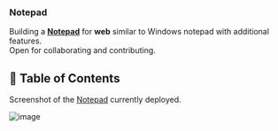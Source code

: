 ### Notepad

Building a [**Notepad**](https://rahif.me/Notepad) for **web** similar to Windows notepad with additional features.  
Open for collaborating and contributing.


<!-- prettier-ignore-start -->
<!-- START doctoc generated TOC please keep comment here to allow auto update -->
<!-- DON'T EDIT THIS SECTION, INSTEAD RE-RUN doctoc TO UPDATE -->
## 📝 Table of Contents


<!-- END doctoc generated TOC please keep comment here to allow auto update -->
<!-- prettier-ignore-end -->

Screenshot of the [Notepad](https://rahif.me/Notepad/) currently deployed.

![image](https://user-images.githubusercontent.com/53680255/147682911-06e0974e-f7aa-47fd-ae86-02a891d91e57.png)
